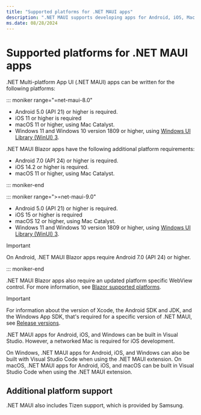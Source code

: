 ```yaml
---
title: "Supported platforms for .NET MAUI apps"
description: ".NET MAUI supports developing apps for Android, iOS, Mac Catalyst, and Windows."
ms.date: 08/28/2024
---
```


# Supported platforms for .NET MAUI apps

.NET Multi-platform App UI (.NET MAUI) apps can be written for the following platforms:

::: moniker range="=net-maui-8.0"

- Android 5.0 (API 21) or higher is required.
- iOS 11 or higher is required
- macOS 11 or higher, using Mac Catalyst.
- Windows 11 and Windows 10 version 1809 or higher, using [Windows UI Library (WinUI) 3](/windows/apps/winui/winui3/).

.NET MAUI Blazor apps have the following additional platform requirements:

- Android 7.0 (API 24) or higher is required.
- iOS 14.2 or higher is required.
- macOS 11 or higher, using Mac Catalyst.

::: moniker-end

::: moniker range=">=net-maui-9.0"

- Android 5.0 (API 21) or higher is required.
- iOS 15 or higher is required
- macOS 12 or higher, using Mac Catalyst.
- Windows 11 and Windows 10 version 1809 or higher, using [Windows UI Library (WinUI) 3](/windows/apps/winui/winui3/).

> [!IMPORTANT]
> On Android, .NET MAUI Blazor apps require Android 7.0 (API 24) or higher.

::: moniker-end

.NET MAUI Blazor apps also require an updated platform specific WebView control. For more information, see [Blazor supported platforms](/aspnet/core/blazor/supported-platforms).

> [!IMPORTANT]
> For information about the version of Xcode, the Android SDK and JDK, and the Windows App SDK, that's required for a specific version of .NET MAUI, see [Release versions](https://github.com/dotnet/maui/wiki/Release-Versions).

.NET MAUI apps for Android, iOS, and Windows can be built in Visual Studio. However, a networked Mac is required for iOS development.

On Windows, .NET MAUI apps for Android, iOS, and Windows can also be built with Visual Studio Code when using the .NET MAUI extension. On macOS, .NET MAUI apps for Android, iOS, and macOS can be built in Visual Studio Code when using the .NET MAUI extension.

## Additional platform support

.NET MAUI also includes Tizen support, which is provided by Samsung.

<!-- ## Android platform support

You should have the latest Android SDK Tools and Android API platform installed. You can update to the latest versions using the Android SDK Manager.

Additionally, the target/compile version for Android projects **must** be set to *Use latest installed platform*. However the minimum version can be set to API 21 so you can continue to support devices that use Android 5.0 and newer. -->
